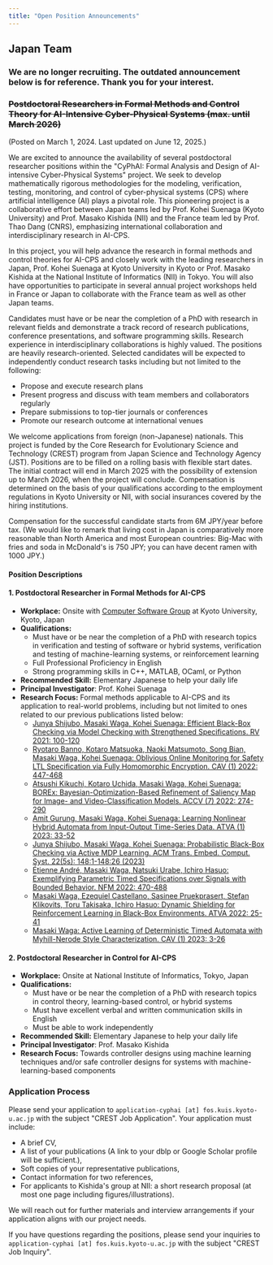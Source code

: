 ```yaml
---
title: "Open Position Announcements"
---
```


## Japan Team


### We are no longer recruiting. The outdated announcement below is for reference. Thank you for your interest. 


### ~~Postdoctoral Researchers in Formal Methods and Control Theory for AI-Intensive Cyber-Physical Systems (max. until March 2026)~~

(Posted on March 1, 2024. Last updated on June 12, 2025.)

We are excited to announce the availability of several postdoctoral researcher positions within the "CyPhAI: Formal Analysis and Design of AI-intensive Cyber-Physical Systems" project. We seek to develop mathematically rigorous methodologies for the modeling, verification, testing, monitoring, and control of cyber-physical systems (CPS) where artificial intelligence (AI) plays a pivotal role. This pioneering project is a collaborative effort between Japan teams led by Prof. Kohei Suenaga (Kyoto University) and Prof. Masako Kishida (NII) and the France team led by Prof. Thao Dang (CNRS), emphasizing international collaboration and interdisciplinary research in AI-CPS.

In this project, you will help advance the research in formal methods and control theories for AI-CPS and closely work with the leading researchers in Japan, Prof. Kohei Suenaga at Kyoto University in Kyoto or Prof. Masako Kishida at the National Institute of Informatics (NII) in Tokyo. You will also have opportunities to participate in several annual project workshops held in France or Japan to collaborate with the France team as well as other Japan teams.

Candidates must have or be near the completion of a PhD with research in relevant fields and demonstrate a track record of research publications, conference presentations, and software programming skills. Research experience in interdisciplinary collaborations is highly valued. The positions are heavily research-oriented. Selected candidates will be expected to independently conduct research tasks including but not limited to the following:
- Propose and execute research plans
- Present progress and discuss with team members and collaborators regularly
- Prepare submissions to top-tier journals or conferences
- Promote our research outcome at international venues

We welcome applications from foreign (non-Japanese) nationals. This project is funded by the Core Research for Evolutionary Science and Technology (CREST) program from Japan Science and Technology Agency (JST). Positions are to be filled on a rolling basis with flexible start dates. The initial contract will end in March 2025 with the possibility of extension up to March 2026, when the project will conclude. Compensation is determined on the basis of your qualifications according to the employment regulations in Kyoto University or NII, with social insurances covered by the hiring institutions.

Compensation for the successful candidate starts from 6M JPY/year before tax. (We would like to remark that living cost in Japan is comparatively more reasonable than North America and most European countries: Big-Mac with fries and soda in McDonald's is 750 JPY; you can have decent ramen with 1000 JPY.)

#### Position Descriptions

#### 1. Postdoctoral Researcher in Formal Methods for AI-CPS
- **Workplace:** Onsite with [Computer Software Group] at Kyoto University, Kyoto, Japan
- **Qualifications:**
    + Must have or be near the completion of a PhD with research topics in verification and testing of software or hybrid systems, verification and testing of machine-learning systems, or reinforcement learning
    + Full Professional Proficiency in English
    + Strong programming skills in C++, MATLAB, OCaml, or Python
- **Recommended Skill:** Elementary Japanese to help your daily life
- **Principal Investigator**: Prof. Kohei Suenaga
- **Research Focus:** Formal methods applicable to AI-CPS and its application to real-world problems, including but not limited to ones related to our previous publications listed below:
    + [Junya Shijubo, Masaki Waga, Kohei Suenaga: Efficient Black-Box Checking via Model Checking with Strengthened Specifications. RV 2021: 100-120](https://arxiv.org/abs/2109.04656)
    + [Ryotaro Banno, Kotaro Matsuoka, Naoki Matsumoto, Song Bian, Masaki Waga, Kohei Suenaga: Oblivious Online Monitoring for Safety LTL Specification via Fully Homomorphic Encryption. CAV (1) 2022: 447-468](https://arxiv.org/abs/2206.03582)
    + [Atsushi Kikuchi, Kotaro Uchida, Masaki Waga, Kohei Suenaga: BOREx: Bayesian-Optimization-Based Refinement of Saliency Map for Image- and Video-Classification Models. ACCV (7) 2022: 274-290](https://arxiv.org/abs/2210.17130)
    + [Amit Gurung, Masaki Waga, Kohei Suenaga: Learning Nonlinear Hybrid Automata from Input-Output Time-Series Data. ATVA (1) 2023: 33-52](https://arxiv.org/abs/2301.03915)
    + [Junya Shijubo, Masaki Waga, Kohei Suenaga: Probabilistic Black-Box Checking via Active MDP Learning. ACM Trans. Embed. Comput. Syst. 22(5s): 148:1-148:26 (2023)](https://arxiv.org/abs/2308.07930)
    + [Étienne André, Masaki Waga, Natsuki Urabe, Ichiro Hasuo: Exemplifying Parametric Timed Specifications over Signals with Bounded Behavior. NFM 2022: 470-488](https://arxiv.org/abs/2203.13247)
    + [Masaki Waga, Ezequiel Castellano, Sasinee Pruekprasert, Stefan Klikovits, Toru Takisaka, Ichiro Hasuo: Dynamic Shielding for Reinforcement Learning in Black-Box Environments. ATVA 2022: 25-41](https://arxiv.org/abs/2207.13446)
    + [Masaki Waga: Active Learning of Deterministic Timed Automata with Myhill-Nerode Style Characterization. CAV (1) 2023: 3-26](https://arxiv.org/abs/2305.17742)

[Computer Software Group]: https://www.fos.kuis.kyoto-u.ac.jp/


#### 2. Postdoctoral Researcher in Control for AI-CPS

- **Workplace:** Onsite at National Institute of Informatics, Tokyo, Japan
- **Qualifications:**
    + Must have or be near the completion of a PhD with research topics in control theory, learning-based control, or hybrid systems
    + Must have excellent verbal and written communication skills in English
    + Must be able to work independently
- **Recommended Skill:** Elementary Japanese to help your daily life
- **Principal Investigator**: Prof. Masako Kishida
- **Research Focus:** Towards controller designs using machine learning techniques and/or safe controller designs for systems with machine-learning-based components


### Application Process

Please send your application to `application-cyphai [at] fos.kuis.kyoto-u.ac.jp` with the subject "CREST Job Application". Your application must include:
- A brief CV,
- A list of your publications (A link to your dblp or Google Scholar profile will be sufficient.),
- Soft copies of your representative publications,
- Contact information for two references,
- For applicants to Kishida's group at NII: a short research proposal (at most one page including figures/illustrations).

We will reach out for further materials and interview arrangements if your application aligns with our project needs.

If you have questions regarding the positions, please send your inquiries to `application-cyphai [at] fos.kuis.kyoto-u.ac.jp` with the subject "CREST Job Inquiry".
